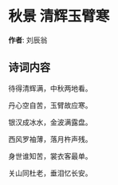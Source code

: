 # 秋景 清辉玉臂寒

**作者**: 刘辰翁

## 诗词内容

待得清辉满，中秋两地看。

丹心空自苦，玉臂故应寒。

银汉成冰水，金波满露盘。

西风罗袖薄，落月杵声残。

身世谁知苦，裳衣客最单。

关山同杜老，垂泪忆长安。

